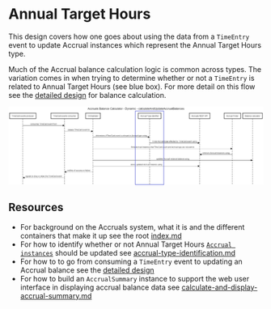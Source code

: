 # Annual Target Hours

This design covers how one goes about using the data from a `TimeEntry` event to update Accrual instances which represent the Annual Target Hours type.

Much of the Accrual balance calculation logic is common across types. The variation comes in when trying to determine whether or not a `TimeEntry` is related to Annual Target Hours (see blue box). For more detail on this flow see the [detailed design](../containers/balance-calculator/orchestration/index.md) for balance calculation.

![](./../images/calculate-and-update-accrual-balances-detail.png)

## Resources
- For background on the Accruals system, what it is and the different containers that make it up see the root [index.md](../index.md)
- For how to identify whether or not Annual Target Hours [`Accrual instances`](./../containers/rest-api/storage.md#tables) should be updated see [accrual-type-identification.md](./../containers/balance-calculator/orchestration/accrual-type-identification.md#annual-target-hours)
- For how to to go from consuming a `TimeEntry` event to updating an Accrual balance see the [detailed design](./../containers/balance-calculator/orchestration/index.md)
- For how to build an `AccrualSummary` instance to support the web user interface in displaying accrual balance data see [calculate-and-display-accrual-summary.md](./../containers/rest-api/orchestration/calculate-and-display-accrual-summary.md)




